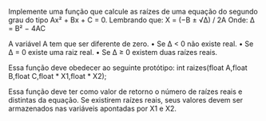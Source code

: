 Implemente uma função que calcule as raízes de uma equação do segundo grau do tipo Ax² + Bx + C = 0. 
Lembrando que:
X = (−B ± √∆) / 2A
Onde:
∆ = B² − 4AC

A variável A tem que ser diferente de zero.
• Se ∆ < 0 não existe real.
• Se ∆ = 0 existe uma raiz real.
• Se ∆ ≥ 0 existem duas raízes reais.

Essa função deve obedecer ao seguinte protótipo:
int raizes(float A,float B,float C,float * X1,float * X2);

Essa função deve ter como valor de retorno o número de raízes reais e distintas da equação. 
Se existirem raízes reais, seus valores devem ser armazenados nas variáveis apontadas por X1 e X2.